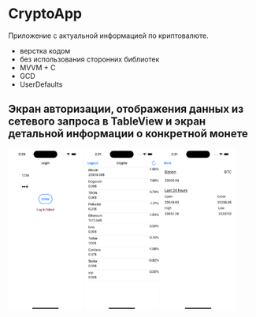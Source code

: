 # CryptoApp

Приложение с актуальной информацией по криптовалюте.
- верстка кодом
- без использования сторонних библиотек
- MVVM + C
- GCD
- UserDefaults

## Экран авторизации, отображения данных из сетевого запроса в TableView и экран детальной информации о конкретной монете
<img src="https://github.com/yukhanov/CryptoApp/blob/main/Screenshots/1.png" width="30%" /> <img src="https://github.com/yukhanov/CryptoApp/blob/main/Screenshots/2.png" width="30%" /> <img src="https://github.com/yukhanov/CryptoApp/blob/main/Screenshots/3.png" width="30%" />



